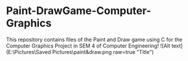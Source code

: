# Paint-DrawGame-Computer-Graphics
This repository contains files of the Paint and Draw game using C for the Computer Graphics Project in SEM 4 of Computer Engineering!
![Alt text](E:\Pictures\Saved Pictures\paint&draw.png raw=true "Title")
